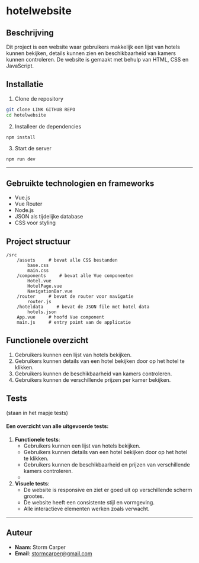 # hotelwebsite

## Beschrijving
Dit project is een website waar gebruikers makkelijk een lijst van hotels kunnen bekijken, details kunnen zien en beschikbaarheid van kamers kunnen controleren. De website is gemaakt met behulp van HTML, CSS en JavaScript.

## Installatie
1. Clone de repository
```bash
git clone LINK GITHUB REPO
cd hotelwebsite
```

2. Installeer de dependencies
```bash
npm install
```

3. Start de server
```bash
npm run dev
```

<hr>

## Gebruikte technologien en frameworks

- Vue.js
- Vue Router
- Node.js
- JSON als tijdelijke database
- CSS voor styling

## Project structuur
```
/src
    /assets     # bevat alle CSS bestanden
        base.css
        main.css
    /components     # bevat alle Vue componenten
        Hotel.vue
        HotelPage.vue
        NavigationBar.vue
    /router     # bevat de router voor navigatie
        router.js
    /hoteldata     # bevat de JSON file met hotel data
        hotels.json
    App.vue     # hoofd Vue component
    main.js     # entry point van de applicatie
```

## Functionele overzicht
1. Gebruikers kunnen een lijst van hotels bekijken.
2. Gebruikers kunnen details van een hotel bekijken door op het hotel te klikken.
3. Gebruikers kunnen de beschikbaarheid van kamers controleren.
4. Gebruikers kunnen de verschillende prijzen per kamer bekijken.

##  Tests 
(staan in het mapje tests)
#### Een overzicht van alle uitgevoerde tests:
1. **Functionele tests**:
   - Gebruikers kunnen een lijst van hotels bekijken.
   - Gebruikers kunnen details van een hotel bekijken door op het hotel te klikken.
   - Gebruikers kunnen de beschikbaarheid en prijzen van verschillende kamers controleren.
   - 
2. **Visuele tests**:
   - De website is responsive en ziet er goed uit op verschillende scherm grootes.
   - De website heeft een consistente stijl en vormgeving.
   - Alle interactieve elementen werken zoals verwacht.

<hr>

## Auteur

- **Naam**: Storm Carper
- **Email**: stormcarper@gmail.com





